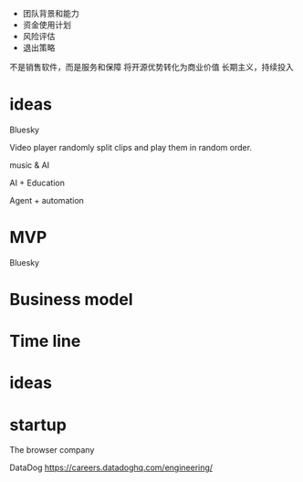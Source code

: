 
- 团队背景和能力
- 资金使用计划
- 风险评估
- 退出策略

不是销售软件，而是服务和保障
将开源优势转化为商业价值
长期主义，持续投入

# ideas

Bluesky

Video player randomly split clips and play them in random order.

music & AI

AI + Education

Agent + automation

# MVP

Bluesky

# Business model

# Time line



# ideas


# startup

The browser company

DataDog
https://careers.datadoghq.com/engineering/
